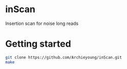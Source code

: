 # inScan

Insertion scan for noise long reads

# Getting started

```sh
git clone https://github.com/Archieyoung/inScan.git
make
```

